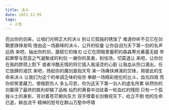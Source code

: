 ```yaml
---
title: 决斗
date: 2021-12-05
tags:
  - 人性
---
```


亮出你的剑来，让咱们光明正大的决斗
别让它孤独的锈蚀了
难道你听不见它在剑鞘里铮铮发鸣<!--more-->
借由这一场巅峰的决斗，公开的较量
让你自诩为天下第一剑的名声远扬
来吧，抽出你的剑，磨砺它的锋刃
让它在阴暗里蓄积的森森寒光暴露无疑
举起罪孽与怨恶之气凝聚成的利剑
一展你的英勇，别怯场，切莫退让
来吧，让你剑在我的脖颈上割下
或者冷酷无情的将它插入我滚烫的心脏
让我血从伤口涌出，任它放肆的渴饮
来吧，扬起你的魔剑直指天穹
来一场痛快淋漓的交锋，用彼此的生命来决斗
让我们为这个的单调乏味的俗世
奉献一场精彩绝伦的比斗，血光四溅
而你却笑里藏刀，使暗箭伤人
多么可悲，你为这天下第一剑人的虚名所累
纵然你的剑赢得了最终的胜利却输了品格
灿烈的黄昏中泊驻着一轮血红的残阳
只有一个孤独斗士的身影，背对着苍茫朝向东方
双手撑着长剑傲视天下，屹立不倒
他的生命已逝，鲜血流干
精神的怒号在群山万壑中呼啸
